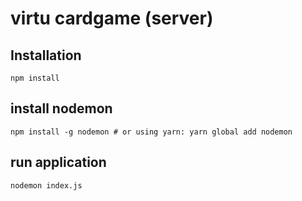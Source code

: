 # virtu cardgame (server)
## Installation
    npm install

## install nodemon
    npm install -g nodemon # or using yarn: yarn global add nodemon

## run application
    nodemon index.js